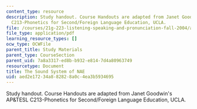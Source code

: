 ```yaml
---
content_type: resource
description: Study handout. Course Handouts are adapted from Janet Goodwin's AP&TESL
  C213-Phonetics for Second/Foreign Language Education, UCLA.
file: /courses/21g-223-listening-speaking-and-pronunciation-fall-2004/aed2e17234a882828a0c4ea3b5934695_MIT21G_223F04_soundsystem.pdf
file_type: application/pdf
learning_resource_types: []
ocw_type: OCWFile
parent_title: Study Materials
parent_type: CourseSection
parent_uid: 7a8a3317-ed8b-b932-e814-7d4a80963749
resourcetype: Document
title: The Sound System of NAE
uid: aed2e172-34a8-8282-8a0c-4ea3b5934695
---
```

Study handout. Course Handouts are adapted from Janet Goodwin's AP&TESL C213-Phonetics for Second/Foreign Language Education, UCLA.

